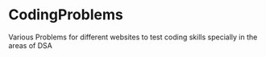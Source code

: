 # CodingProblems
Various Problems for different websites to test coding skills specially in the areas of DSA
